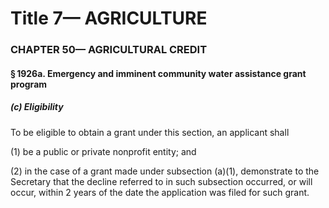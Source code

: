
# Title 7— AGRICULTURE
### CHAPTER 50— AGRICULTURAL CREDIT
#### § 1926a. Emergency and imminent community water assistance grant program
##### (c) Eligibility

To be eligible to obtain a grant under this section, an applicant shall

(1) be a public or private nonprofit entity; and

(2) in the case of a grant made under subsection (a)(1), demonstrate to the Secretary that the decline referred to in such subsection occurred, or will occur, within 2 years of the date the application was filed for such grant.
